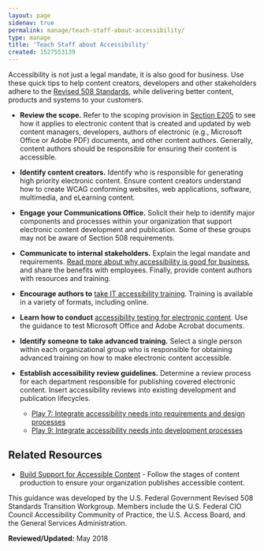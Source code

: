 ```yaml
---
layout: page
sidenav: true
permalink: manage/teach-staff-about-accessibility/
type: manage
title: 'Teach Staff about Accessibility'
created: 1527553139
---
```


Accessibility is not just a legal mandate, it is also good for business. Use these quick tips to help content creators, developers and other stakeholders adhere to the  [Revised 508 Standards][1], while delivering better content, products and systems to your customers.

  * **Review the scope.** Refer to the scoping provision in [Section E205][2] to see how it applies to electronic content that is created and updated by web content managers, developers, authors of electronic (e.g., Microsoft Office or Adobe PDF) documents, and other content authors. Generally, content authors should be responsible for ensuring their content is accessible.

  * **Identify content creators.** Identify who is responsible for generating high priority electronic content. Ensure content creators understand how to create WCAG conforming websites, web applications, software, multimedia, and eLearning content.

  * **Engage your Communications Office.** Solicit their help to identify major components and processes within your organization that support electronic content development and publication. Some of these groups may not be aware of Section 508 requirements.

  * **Communicate to internal stakeholders.** Explain the legal mandate and requirements.  [Read more about why accessibility is good for business][3], and share the benefits with employees. Finally, provide content authors with resources and training.

  * **Encourage authors to**  [take IT accessibility training][4]. Training is available in a variety of formats, including online.

  * **Learn how to conduct**  [accessibility testing for electronic content][5]. Use the guidance to test Microsoft Office and Adobe Acrobat documents.

  * **Identify someone to take advanced training.** Select a single person within each organizational group who is responsible for obtaining advanced training on how to make electronic content accessible.

  * **Establish accessibility review guidelines.** Determine a review process for each department responsible for publishing covered electronic content. Insert accessibility reviews into existing development and publication lifecycles.

    *  [Play 7: Integrate accessibility needs into requirements and design processes][6]
    *  [Play 9: Integrate accessibility needs into development processes][7]

## Related Resources

  * [Build Support for Accessible Content][8] - Follow the stages of content production to ensure your organization publishes accessible content. 

This guidance was developed by the U.S. Federal Government Revised 508 Standards Transition Workgroup. Members include the U.S. Federal CIO Council Accessibility Community of Practice, the U.S. Access Board, and the General Services Administration.

  


**Reviewed/Updated:** May 2018

 [1]: https://www.access-board.gov/guidelines-and-standards/communications-and-it/about-the-ict-refresh/final-rule/text-of-the-standards-and-guidelines
 [2]: https://www.access-board.gov/guidelines-and-standards/communications-and-it/about-the-ict-refresh/final-rule/text-of-the-standards-and-guidelines#E205-content
 [3]: {{site.baseurl}}/blog/infographic-the-case-for-universal-design
 [4]: {{site.baseurl}}/training/
 [5]: {{site.baseurl}}/test
 [6]: {{site.baseurl}}/tools/playbooks/technology-accessibility-playbook-intro/play07/
 [7]: {{site.baseurl}}/tools/playbooks/technology-accessibility-playbook-intro/play09/
 [8]: {{site.baseurl}}/manage/support-accessible-content